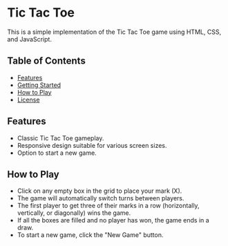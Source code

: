 # Tic Tac Toe

This is a simple implementation of the Tic Tac Toe game using HTML, CSS, and JavaScript.

## Table of Contents

- [Features](#features)
- [Getting Started](#getting-started)
- [How to Play](#how-to-play)
- [License](#license)

## Features

- Classic Tic Tac Toe gameplay.
- Responsive design suitable for various screen sizes.
- Option to start a new game.

## How to Play

- Click on any empty box in the grid to place your mark (X).
- The game will automatically switch turns between players.
- The first player to get three of their marks in a row (horizontally, vertically, or diagonally) wins the game.
- If all the boxes are filled and no player has won, the game ends in a draw.
- To start a new game, click the "New Game" button.
